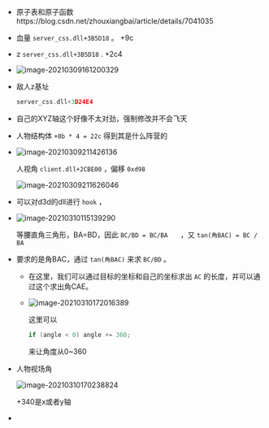 + 原子表和原子函数https://blog.csdn.net/zhouxiangbai/article/details/7041035

+ 血量 `server_css.dll+3B5D18` 。 +9c

+ z `server_css.dll+3B5D18` . +2c4

+ ![image-20210309161200329](C:\Users\雨初\AppData\Roaming\Typora\typora-user-images\image-20210309161200329.png)

+ 敌人z基址

  ```c
  server_css.dll+3D24E4
  ```

+ 自己的XYZ轴这个好像不太对劲，强制修改并不会飞天

+ 人物结构体 `+8b * 4 = 22c` 得到其是什么阵营的

+ ![image-20210309211426136](https://cdn.jsdelivr.net/gh/smallzhong/picgo-pic-bed/image-20210309211426136.png)

  人视角 `client.dll+2CBE00` ，偏移 `0xd98`

  ![image-20210309211626046](https://cdn.jsdelivr.net/gh/smallzhong/picgo-pic-bed/image-20210309211626046.png)

+ 可以对d3d的dll进行 `hook` ，

+ ![image-20210310115139290](https://cdn.jsdelivr.net/gh/smallzhong/picgo-pic-bed/image-20210310115139290.png)

  等腰直角三角形，BA=BD，因此 `BC/BD = BC/BA	` ，又 `tan(角BAC) = BC / BA`

+ 要求的是角BAC，通过 `tan(角BAC)` 来求 `BC/BD` 。

  + 在这里，我们可以通过目标的坐标和自己的坐标求出 `AC` 的长度，并可以通过这个求出角CAE。
  
  + ![image-20210310172016389](https://cdn.jsdelivr.net/gh/smallzhong/picgo-pic-bed/image-20210310172016389.png)
  
    这里可以
  
    ```cpp
    if (angle < 0) angle += 360;
    ```
  
    来让角度从0~360
  
+ 人物视场角

  ![image-20210310170238824](https://cdn.jsdelivr.net/gh/smallzhong/picgo-pic-bed/image-20210310170238824.png)

  +340是x或者y轴

+ 